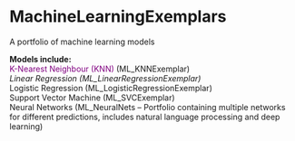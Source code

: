 # MachineLearningExemplars
A portfolio of machine learning models


**Models include:**
<br>
<font color="purple">K-Nearest Neighbour (KNN)</font> (ML_KNNExemplar)
<br>
<em>Linear Regression (ML_LinearRegressionExemplar)</em>
<br>
Logistic Regression (ML_LogisticRegressionExemplar)
<br>
Support Vector Machine (ML_SVCExemplar)
<br>
Neural Networks (ML_NeuralNets – Portfolio containing multiple networks for different predictions, includes natural language processing and deep learning)
